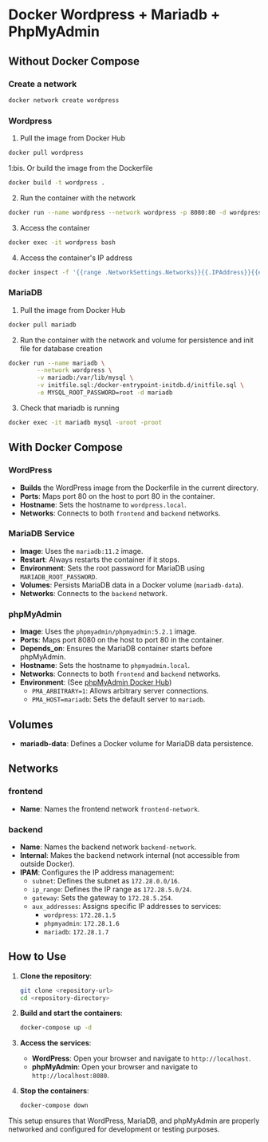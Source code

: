 # Docker Wordpress + Mariadb + PhpMyAdmin

## Without Docker Compose

### Create a network

```bash
docker network create wordpress
```

### Wordpress

1. Pull the image from Docker Hub

```bash
docker pull wordpress
```

1:bis. Or build the image from the Dockerfile

```bash
docker build -t wordpress .
```

2. Run the container with the network

```bash
docker run --name wordpress --network wordpress -p 8080:80 -d wordpress
```

3. Access the container

```bash
docker exec -it wordpress bash
```

4. Access the container's IP address

```bash
docker inspect -f '{{range .NetworkSettings.Networks}}{{.IPAddress}}{{end}}' wordpress
```

### MariaDB

1. Pull the image from Docker Hub

```bash
docker pull mariadb
```

2. Run the container with the network and volume for persistence and init file for database creation

```bash
docker run --name mariadb \
        --network wordpress \
        -v mariadb:/var/lib/mysql \
        -v initfile.sql:/docker-entrypoint-initdb.d/initfile.sql \
        -e MYSQL_ROOT_PASSWORD=root -d mariadb
```

3. Check that mariadb is running

```bash
docker exec -it mariadb mysql -uroot -proot
```

## With Docker Compose

### WordPress

- **Builds** the WordPress image from the Dockerfile in the current directory.
- **Ports**: Maps port 80 on the host to port 80 in the container.
- **Hostname**: Sets the hostname to `wordpress.local`.
- **Networks**: Connects to both `frontend` and `backend` networks.

### MariaDB Service

- **Image**: Uses the `mariadb:11.2` image.
- **Restart**: Always restarts the container if it stops.
- **Environment**: Sets the root password for MariaDB using `MARIADB_ROOT_PASSWORD`.
- **Volumes**: Persists MariaDB data in a Docker volume (`mariadb-data`).
- **Networks**: Connects to the `backend` network.

### phpMyAdmin

- **Image**: Uses the `phpmyadmin/phpmyadmin:5.2.1` image.
- **Ports**: Maps port 8080 on the host to port 80 in the container.
- **Depends_on**: Ensures the MariaDB container starts before phpMyAdmin.
- **Hostname**: Sets the hostname to `phpmyadmin.local`.
- **Networks**: Connects to both `frontend` and `backend` networks.
- **Environment**: (See [phpMyAdmin Docker Hub](https://hub.docker.com/r/phpmyadmin))
   - `PMA_ARBITRARY=1`: Allows arbitrary server connections.
   - `PMA_HOST=mariadb`: Sets the default server to `mariadb`.

## Volumes

- **mariadb-data**: Defines a Docker volume for MariaDB data persistence.

## Networks

### frontend

- **Name**: Names the frontend network `frontend-network`.

### backend

- **Name**: Names the backend network `backend-network`.
- **Internal**: Makes the backend network internal (not accessible from outside Docker).
- **IPAM**: Configures the IP address management:
   - `subnet`: Defines the subnet as `172.28.0.0/16`.
   - `ip_range`: Defines the IP range as `172.28.5.0/24`.
   - `gateway`: Sets the gateway to `172.28.5.254`.
   - `aux_addresses`: Assigns specific IP addresses to services:
      - `wordpress`: `172.28.1.5`
      - `phpmyadmin`: `172.28.1.6`
      - `mariadb`: `172.28.1.7`

## How to Use

1. **Clone the repository**:

    ```bash
    git clone <repository-url>
    cd <repository-directory>
    ```

2. **Build and start the containers**:

    ```bash
    docker-compose up -d
    ```

3. **Access the services**:
   - **WordPress**: Open your browser and navigate to `http://localhost`.
   - **phpMyAdmin**: Open your browser and navigate to `http://localhost:8080`.

4. **Stop the containers**:

    ```bash
    docker-compose down
    ```

This setup ensures that WordPress, MariaDB, and phpMyAdmin are properly networked and configured for development or testing purposes.
